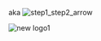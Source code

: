 aka
![step1_step2_arrow](https://user-images.githubusercontent.com/53274246/99926730-ae5b4d80-2d68-11eb-905d-30cf479af2d7.png)

![new logo1](https://user-images.githubusercontent.com/53274246/99926303-3d676600-2d67-11eb-8eed-cbf1e8c1c248.png)
